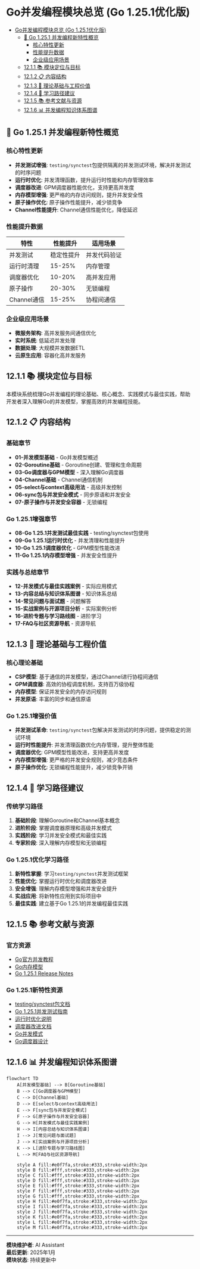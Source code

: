 # Go并发编程模块总览 (Go 1.25.1优化版)

<!-- TOC START -->
- [Go并发编程模块总览 (Go 1.25.1优化版)](#go并发编程模块总览-go-1251优化版)
  - [🚀 Go 1.25.1 并发编程新特性概览](#-go-1251-并发编程新特性概览)
    - [核心特性更新](#核心特性更新)
    - [性能提升数据](#性能提升数据)
    - [企业级应用场景](#企业级应用场景)
  - [12.1.1 📚 模块定位与目标](#1211--模块定位与目标)
  - [12.1.2 📋 内容结构](#1212--内容结构)
  - [12.1.3 🎯 理论基础与工程价值](#1213--理论基础与工程价值)
  - [12.1.4 🚀 学习路径建议](#1214--学习路径建议)
  - [12.1.5 📚 参考文献与资源](#1215--参考文献与资源)
  - [12.1.6 📊 并发编程知识体系图谱](#1216--并发编程知识体系图谱)
<!-- TOC END -->

## 🚀 Go 1.25.1 并发编程新特性概览

### 核心特性更新

- **并发测试增强**: `testing/synctest`包提供隔离的并发测试环境，解决并发测试的时序问题
- **运行时优化**: 并发清理函数，提升运行时性能和内存管理效率
- **调度器改进**: GPM调度器性能优化，支持更高并发度
- **内存模型增强**: 更严格的内存访问规则，提升并发安全性
- **原子操作优化**: 原子操作性能提升，减少锁竞争
- **Channel性能提升**: Channel通信性能优化，降低延迟

### 性能提升数据

| 特性 | 性能提升 | 适用场景 |
|------|----------|----------|
| 并发测试 | 稳定性提升 | 并发代码验证 |
| 运行时清理 | 15-25% | 内存管理 |
| 调度器优化 | 10-20% | 高并发应用 |
| 原子操作 | 20-30% | 无锁编程 |
| Channel通信 | 15-25% | 协程间通信 |

### 企业级应用场景

- **微服务架构**: 高并发服务间通信优化
- **实时系统**: 低延迟并发处理
- **数据处理**: 大规模并发数据ETL
- **云原生应用**: 容器化高并发服务

## 12.1.1 📚 模块定位与目标

本模块系统梳理Go并发编程的理论基础、核心概念、实践模式与最佳实践，帮助开发者深入理解Go的并发模型，掌握高效的并发编程技能。

## 12.1.2 📋 内容结构

### 基础章节
- **01-并发模型基础** - Go并发模型概述
- **02-Goroutine基础** - Goroutine创建、管理和生命周期
- **03-Go调度器与GPM模型** - 深入理解Go调度器
- **04-Channel基础** - Channel通信机制
- **05-select与context高级用法** - 高级并发控制
- **06-sync包与并发安全模式** - 同步原语和并发安全
- **07-原子操作与并发安全容器** - 无锁编程

### Go 1.25.1增强章节
- **08-Go 1.25.1并发测试最佳实践** - testing/synctest包使用
- **09-Go 1.25.1运行时优化** - 并发清理和性能提升
- **10-Go 1.25.1调度器优化** - GPM模型性能改进
- **11-Go 1.25.1内存模型增强** - 并发安全性提升

### 实践与总结章节
- **12-并发模式与最佳实践案例** - 实际应用模式
- **13-内容总结与知识体系图谱** - 知识体系总结
- **14-常见问题与面试题** - 问题解答
- **15-实战案例与开源项目分析** - 实际案例分析
- **16-进阶专题与学习路线图** - 进阶学习
- **17-FAQ与社区资源导航** - 资源导航

## 12.1.3 🎯 理论基础与工程价值

### 核心理论基础
- **CSP模型**: 基于通信的并发模型，通过Channel进行协程间通信
- **GPM调度器**: 高效的协程调度机制，支持百万级协程
- **内存模型**: 保证并发安全的内存访问规则
- **并发原语**: 丰富的同步和通信原语

### Go 1.25.1增强价值
- **并发测试革命**: `testing/synctest`包解决并发测试的时序问题，提供稳定的测试环境
- **运行时性能提升**: 并发清理函数优化内存管理，提升整体性能
- **调度器优化**: GPM模型性能改进，支持更高并发度
- **内存模型增强**: 更严格的并发安全规则，减少竞态条件
- **原子操作优化**: 无锁编程性能提升，减少锁竞争开销

## 12.1.4 🚀 学习路径建议

### 传统学习路径
1. **基础阶段**: 理解Goroutine和Channel基本概念
2. **进阶阶段**: 掌握调度器原理和高级并发模式
3. **实践阶段**: 学习并发安全模式和最佳实践
4. **专家阶段**: 深入理解内存模型和无锁编程

### Go 1.25.1优化学习路径
1. **新特性掌握**: 学习`testing/synctest`并发测试框架
2. **性能优化**: 掌握运行时优化和调度器改进
3. **安全增强**: 理解内存模型增强和并发安全提升
4. **实战应用**: 将新特性应用到实际项目中
5. **最佳实践**: 建立基于Go 1.25.1的并发编程最佳实践

## 12.1.5 📚 参考文献与资源

### 官方资源
- [Go官方并发教程](https://golang.org/doc/effective_go.html#concurrency)
- [Go内存模型](https://golang.org/ref/mem)
- [Go 1.25.1 Release Notes](https://golang.org/doc/go1.25)

### Go 1.25.1新特性资源
- [testing/synctest包文档](https://pkg.go.dev/testing/synctest)
- [Go 1.25.1并发测试指南](https://golang.org/doc/go1.25#testing)
- [运行时优化说明](https://golang.org/doc/go1.25#runtime)
- [调度器改进文档](https://golang.org/doc/go1.25#scheduler)
- [Go并发模式](https://blog.golang.org/pipelines)
- [Go调度器设计](https://morsmachine.dk/go-scheduler)

## 12.1.6 📊 并发编程知识体系图谱

```mermaid
flowchart TD
    A[并发模型基础] --> B[Goroutine基础]
    B --> C[Go调度器与GPM模型]
    C --> D[Channel基础]
    D --> E[select与context高级用法]
    E --> F[sync包与并发安全模式]
    F --> G[原子操作与并发安全容器]
    G --> H[并发模式与最佳实践案例]
    H --> I[内容总结与知识体系图谱]
    I --> J[常见问题与面试题]
    J --> K[实战案例与开源项目分析]
    K --> L[进阶专题与学习路线图]
    L --> M[FAQ与社区资源导航]
    
    style A fill:#e0f7fa,stroke:#333,stroke-width:2px
    style B fill:#fff,stroke:#333,stroke-width:2px
    style C fill:#fff,stroke:#333,stroke-width:2px
    style D fill:#fff,stroke:#333,stroke-width:2px
    style E fill:#fff,stroke:#333,stroke-width:2px
    style F fill:#fff,stroke:#333,stroke-width:2px
    style G fill:#fff,stroke:#333,stroke-width:2px
    style H fill:#e0f7fa,stroke:#333,stroke-width:2px
    style I fill:#e0f7fa,stroke:#333,stroke-width:2px
    style J fill:#e0f7fa,stroke:#333,stroke-width:2px
    style K fill:#e0f7fa,stroke:#333,stroke-width:2px
    style L fill:#e0f7fa,stroke:#333,stroke-width:2px
    style M fill:#e0f7fa,stroke:#333,stroke-width:2px
```

---

**模块维护者**: AI Assistant  
**最后更新**: 2025年1月  
**模块状态**: 持续更新中
